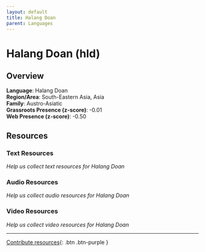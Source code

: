 ```yaml
---
layout: default
title: Halang Doan
parent: Languages
---
```


# Halang Doan (hld)

## Overview

**Language**: Halang Doan  
**Region/Area**: South-Eastern Asia, Asia  
**Family**: Austro-Asiatic  
**Grassroots Presence (z-score)**: -0.01  
**Web Presence (z-score)**: -0.50  

## Resources

### Text Resources
*Help us collect text resources for Halang Doan*

### Audio Resources
*Help us collect audio resources for Halang Doan*

### Video Resources
*Help us collect video resources for Halang Doan*

---

[Contribute resources](https://forms.office.com/e/1SfLJx3u1r){: .btn .btn-purple }
